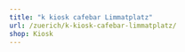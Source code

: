 ```yaml
---
title: "k kiosk cafebar Limmatplatz"
url: /zuerich/k-kiosk-cafebar-limmatplatz/
shop: Kiosk
---
```

